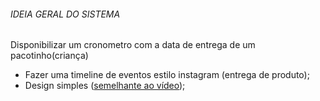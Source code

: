 ###### IDEIA GERAL DO SISTEMA
Disponibilizar um cronometro com a data de entrega de um pacotinho(criança)
- Fazer uma timeline de eventos estilo instagram (entrega de produto);
- Design simples ([semelhante ao vídeo](https://www.youtube.com/watch?v=mDGLw_UdrcY&t=502s));
